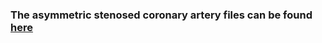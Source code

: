 ### The asymmetric stenosed coronary artery files can be found [here](https://uofutah-my.sharepoint.com/:u:/g/personal/u1447701_umail_utah_edu/EUxpMVqfRAJIpOyc140qSAcBDF2pTSuy9kWG48s1589xCQ?e=W4b0hb) 

